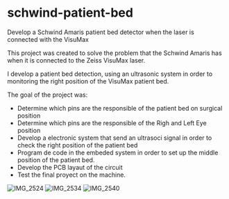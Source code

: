 # schwind-patient-bed
Develop a Schwind Amaris patient bed detector when the laser is connected with the VisuMax

This project was created to solve the problem that the Schwind Amaris has when it is connected to the Zeiss VisuMax laser.

I develop a patient bed detection, using an ultrasonic system in order to monitoring the right position of the VisuMax patient bed.

The goal of the project was:
- Determine which pins are the responsible of the patient bed on surgical position
- Determine which pins are the responsible of the Righ and Left Eye position
- Develop a electronic system that send an ultrasoci signal in order to check the right position of the patient bed
- Program de code in the embeded system in order to set up the middle position of the patient bed.
- Develop the PCB layaut of the circuit
- Test the final proyect on the machine.

![IMG_2524](https://user-images.githubusercontent.com/36426460/70100119-e0216300-1684-11ea-93b1-7a1b856b673f.jpg)
![IMG_2534](https://user-images.githubusercontent.com/36426460/70100396-b157bc80-1685-11ea-9991-5edbda8960bd.jpg)
![IMG_2540](https://user-images.githubusercontent.com/36426460/70100507-0a275500-1686-11ea-8b27-1028f203f911.jpg)


